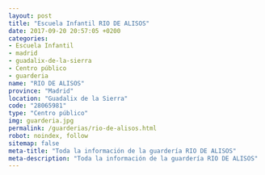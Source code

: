 ```yaml
---
layout: post
title: "Escuela Infantil RIO DE ALISOS"
date: 2017-09-20 20:57:05 +0200
categories:
- Escuela Infantil
- madrid
- guadalix-de-la-sierra
- Centro público
- guarderia
name: "RIO DE ALISOS"
province: "Madrid"
location: "Guadalix de la Sierra"
code: "28065981"
type: "Centro público"
img: guarderia.jpg
permalink: /guarderias/rio-de-alisos.html
robot: noindex, follow
sitemap: false
meta-title: "Toda la información de la guardería RIO DE ALISOS"
meta-description: "Toda la información de la guardería RIO DE ALISOS"
---
```

